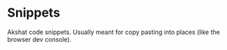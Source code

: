 # Snippets
Akshat code snippets. Usually meant for copy pasting into places (like the browser dev console).
